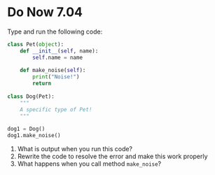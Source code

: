 # Do Now 7.04

Type and run the following code: 

```python
class Pet(object): 
	def __init__(self, name): 
		self.name = name
	
	def make_noise(self): 
		print("Noise!")
		return 
		
class Dog(Pet): 
	"""
	A specific type of Pet! 
	"""
	
dog1 = Dog()
dog1.make_noise()
```

1. What is output when you run this code?
2. Rewrite the code to resolve the error and make this work properly
3. What happens when you call method `make_noise`?